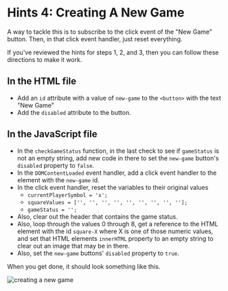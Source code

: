 # Hints 4: Creating A New Game

A way to tackle this is to subscribe to the click event of the "New
Game" button. Then, in that click event handler, just reset everything.

If you've reviewed the hints for steps 1, 2, and 3, then you can follow these
directions to make it work.

## In the HTML file

* Add an `id` attribute with a value of `new-game` to the `<button>` with the
  text "New Game"
* Add the `disabled` attribute to the button.

## In the JavaScript file

* In the `checkGameStatus` function, in the last check to see if `gameStatus`
  is not an empty string, add new code in there to set the `new-game` button's
  `disabled` property to `false`.
* In the `DOMContentLoaded` event handler, add a click event handler to the
  element with the `new-game` id.
* In the click event handler, reset the variables to their original values
  * `currentPlayerSymbol = 'x';`
  * `squareValues = ['', '', '', '', '', '', '', '', ''];`
  * `gameStatus = '';`
* Also, clear out the header that contains the game status.
* Also, loop through the values 0 through 8, get a reference to the HTML element
  with the id `square-X` where X is one of those numeric values, and set that
  HTML elements `innerHTML` property to an empty string to clear out an image
  that may be in there.
* Also, set the `new-game` buttons' `disabled` property to `true`.

When you get done, it should look something like this.

![creating a new game](https://assets.aaonline.io/Module-DOM-API/formative-project-tic-tac-toe/requirement-4.gif)
